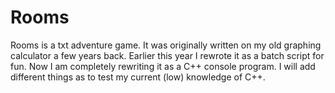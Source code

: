 Rooms
=====

Rooms is a txt adventure game. It was originally written on my old graphing calculator a few years back. Earlier this year I rewrote it as a batch script for fun. Now I am completely rewriting it as a C++ console program. I will add different things as to test my current (low) knowledge of C++.
